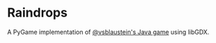# Raindrops
A PyGame implementation of [@vsblaustein's Java game](https://github.com/vsblaustein/raindrops) using libGDX.